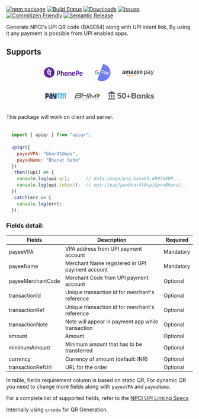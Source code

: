 [![npm package][npm-img]][npm-url]
[![Build Status][build-img]][build-url]
[![Downloads][downloads-img]][downloads-url]
[![Issues][issues-img]][issues-url]
[![Commitizen Friendly][commitizen-img]][commitizen-url]
[![Semantic Release][semantic-release-img]][semantic-release-url]

Generate NPCI's UPI QR code (BASE64) along with UPI intent link, By using it any payment is possible from UPI enabled apps.

## Supports

<div id="header" align="center">
  <img src="https://raw.githubusercontent.com/bhar4t/bhar4t/master/public/img/upis.png" width="300"/>
</div>

<br/>

This package will work on client and server.

```js

  import { upiqr } from "upiqr";

  upiqr({
    payeeVPA: "bhar4t@upi",
    payeeName: "Bharat Sahu"
  })
  .then((upi) => {
    console.log(upi.qr);      // data:image/png;base64,eR0lGODP...
    console.log(upi.intent);  // upi://pay?pa=bhar4t@upi&pn=Bharat..
  })
  .catch(err => {
    console.log(err);
  });


```

### Fields detail:

| Fields            | Description                                       | Required  |
|-------------------|---------------------------------------------------|-----------|
| payeeVPA          | VPA address from UPI payment account              | Mandatory |
| payeeName         | Merchant Name registered in UPI payment account   | Mandatory |
| payeeMerchantCode | Merchant Code from UPI payment account            | Optional  |
| transactionId     | Unique transaction id for merchant's reference    | Optional  |
| transactionRef    | Unique transaction id for merchant's reference    | Optional  |
| transactionNote   | Note will appear in payment app while transaction | Optional  |
| amount            | Amount                                            | Optional  |
| minimumAmount     | Minimum amount that has to be transferred         | Optional  |
| currency          | Currency of amount (default: INR)                 | Optional  |
| transactionRefUrl | URL for the order                                 | Optional  |


In table, fields requirement column is based on static QR, For dynamic QR you need to change more fields along with `payeeVPA` and `payeeName`.

For a complete list of supported fields, refer to the [NPCI UPI Linking Specs](https://www.npci.org.in/PDF/npci/upi/circular/2017/Circular18_BankCompliances_to_enbaleUPIMerchantecosystem_0.pdf)

Internally using `qrcode` for QR Generation.

<!--- [![Code Coverage][codecov-img]][codecov-url] --->

[build-img]:https://github.com/bhar4t/upiqr/actions/workflows/main.yml/badge.svg
[build-url]:https://github.com/bhar4t/upiqr/actions/workflows/main.yml
[downloads-img]:https://img.shields.io/npm/dt/upiqr
[downloads-url]:https://www.npmtrends.com/upiqr
[npm-img]:https://img.shields.io/npm/v/upiqr
[npm-url]:https://www.npmjs.com/package/upiqr
[issues-img]:https://img.shields.io/github/issues/bhar4t/upiqr
[issues-url]:https://github.com/bhar4t/upiqr/issues
[codecov-img]:https://codecov.io/gh/bhar4t/upiqr/branch/main/graph/badge.svg
[codecov-url]:https://codecov.io/gh/bhar4t/upiqr
[semantic-release-img]:https://img.shields.io/badge/%20%20%F0%9F%93%A6%F0%9F%9A%80-semantic--release-e10079.svg
[semantic-release-url]:https://github.com/semantic-release/semantic-release
[commitizen-img]:https://img.shields.io/badge/commitizen-friendly-brightgreen.svg
[commitizen-url]:http://commitizen.github.io/cz-cli/
